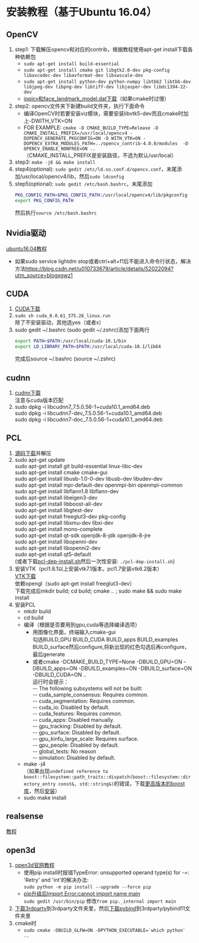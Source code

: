 # 安装教程（基于Ubuntu 16.04）

## OpenCV
1. step1: 下载解压opencv和对应的contrib，根据教程使用apt-get install下载各种依赖包  
    * `sudo apt-get install build-essential`  
    * `sudo apt-get install cmake git libgtk2.0-dev pkg-config libavcodec-dev libavformat-dev libswscale-dev`  
    * `sudo apt-get install python-dev python-numpy libtbb2 libtbb-dev libjpeg-dev libpng-dev libtiff-dev libjasper-dev libdc1394-22-dev`  
    * [ippicv和face_landmark_model.dat下载](https://blog.csdn.net/CSDN330/article/details/86747867)（如果cmake时过慢）  
2. step2: opencv文件夹下新建build文件夹，执行下面命令  
    * 编译OpenCV时若要安装viz模块，需要安装libvtk5-dev而且cmake时加上-DWITH_VTK=ON 
    * FOR EXAMPLE: `cmake -D CMAKE_BUILD_TYPE=Release -D CMAKE_INSTALL_PREFIX=/usr/local/opencv4 -DOPENCV_GENERATE_PKGCONFIG=ON -D WITH_VTK=ON -DOPENCV_EXTRA_MODULES_PATH=../opencv_contrib-4.0.0/modules  -D OPENCV_ENABLE_NONFREE=ON ..`    
    （CMAKE_INSTALL_PREFIX是安装路径，不选为默认/usr/local）
3. step3: `make -j8 && make install`  
4. step4(optional): `sudo gedit /etc/ld.so.conf.d/opencv.conf`，末尾添加/usr/local/opencv4/lib，然后`sudo ldconfig`  
5. step5(optional): `sudo gedit /etc/bash.bashrc`，末尾添加      
    ```bash
    PKG_CONFIG_PATH=$PKG_CONFIG_PATH:/usr/local/opencv4/lib/pkgconfig  
    export PKG_CONFIG_PATH  
    ```
	  然后执行`source /etc/bash.bashrc`  
    
## Nvidia驱动
[ubuntu16.04教程](https://www.cnblogs.com/xinyf/p/5960480.html)  
* 如果sudo service lightdm stop或者ctrl+alt+f1后不能进入命令行状态，解决方法<https://blog.csdn.net/u010733679/article/details/52022094?utm_source=blogxgwz1>

## CUDA
1. [CUDA下载](https://developer.nvidia.com/cuda-downloads)
2. `sudo sh cuda_8.0.61_375.26_linux.run`  
    除了不安装驱动，其他选yes（或者x）
3. sudo gedit ~/.bashrc (sudo gedit ~/.zshrc)添加下面两行
     ```bash
     export PATH=$PATH:/usr/local/cuda-10.1/bin
     export LD_LIBRARY_PATH=$PATH:/usr/local/cuda-10.1/lib64
     ```
    完成后source ~/.bashrc (source ~/.zshrc)
    
## cudnn
1. [cudnn下载](https://developer.nvidia.com/rdp/cudnn-archive)  
注意与cuda版本匹配  
2. sudo dpkg -i libcudnn7_7.5.0.56-1+cuda10.1_amd64.deb  
sudo dpkg -i libcudnn7-dev_7.5.0.56-1+cuda10.1_amd64.deb  
sudo dpkg -i libcudnn7-doc_7.5.0.56-1+cuda10.1_amd64.deb  

## PCL
1. [源码下载](https://github.com/PointCloudLibrary/pcl)并解压
2.  sudo apt-get update  
    sudo apt-get install git build-essential linux-libc-dev  
    sudo apt-get install cmake cmake-gui   
    sudo apt-get install libusb-1.0-0-dev libusb-dev libudev-dev  
    sudo apt-get install mpi-default-dev openmpi-bin openmpi-common    
    sudo apt-get install libflann1.8 libflann-dev  
    sudo apt-get install libeigen3-dev  
    sudo apt-get install libboost-all-dev  
    sudo apt-get install libgtest-dev  
    sudo apt-get install freeglut3-dev pkg-config  
    sudo apt-get install libxmu-dev libxi-dev  
    sudo apt-get install mono-complete  
    sudo apt-get install qt-sdk openjdk-8-jdk openjdk-8-jre  
    sudo apt-get install libopenni-dev   
    sudo apt-get install libopenni2-dev  
    sudo apt-get install qt5-default  
    (或者下载[pcl-dep-install.sh](./pcl-dep-install.sh)然后一次性安装:  `./pcl-dep-install.sh`)
3. 安装VTK（pcl1.8.1以上安装vtk7.1版本，pcl1.7安装vtk6.2版本）  
[VTK下载](https://vtk.org/download/)  
依赖opengl（sudo apt-get install freeglut3-dev）   
下载完成后mkdir build; cd build; cmake .. ; sudo make && sudo make install
4. 安装PCL
    * mkdir build  
    * cd build  
    * 编译（根据是否要用到gpu,cuda等选择编译选项）
        * 用图像化界面，终端输入cmake-gui  
	勾选BUILD_GPU BUILD_CUDA BUILD_apps BUILD_examples BUILD_surface然后configure,将新出现的红色勾选后再configure，最后generate  
        * 或者cmake -DCMAKE_BUILD_TYPE=None  -DBUILD_GPU=ON  -DBUILD_apps=ON  -DBUILD_examples=ON -DBUILD_surface=ON -DBUILD_CUDA=ON ..  
        运行时会提示：  
        -- The following subsystems will not be built:  
        --   cuda_sample_consensus: Requires common.  
        --   cuda_segmentation: Requires common.  
        --   cuda_io: Disabled by default.  
        --   cuda_features: Requires common.  
        --   cuda_apps: Disabled manually.  
        --   gpu_tracking: Disabled by default.  
        --   gpu_surface: Disabled by default.  
        --   gpu_kinfu_large_scale: Requires surface.  
        --   gpu_people: Disabled by default.  
        --   global_tests: No reason  
        --   simulation: Disabled by default.
    * make -j4  
    （如果出现`undefined reference to boost::filesystem::path_traits::dispatch(boost::filesystem::directory_entry const&, std::string&)`的错误，下载[更高版本的boost库](https://www.boost.org/users/history/version_1_69_0.html)，然后[安装](https://blog.csdn.net/lvyibin890/article/details/80888554)）
    * sudo make install

## realsense
[教程](https://github.com/IntelRealSense/librealsense/blob/master/doc/distribution_linux.md)  

## open3d
1. [open3d官网教程](http://www.open3d.org/docs/compilation.html#ubuntu)  
    * 使用pip install时报错TypeError: unsupported operand type(s) for -=: 'Retry' and 'int'的解决办法:  
`sudo python -m pip install --upgrade --force pip`  
    * [pip升级后Import Error:cannot import name main](https://blog.csdn.net/zong596568821xp/article/details/80410416)  
    `sudo gedit /usr/bin/pip` 修改`from pip._internal import main`  
2. [下载3rdparty](https://github.com/intel-isl/Open3D-3rdparty/tree/adac428ffa79f9e0e0a17878b5b246295d53dbb3)到3rdparty文件夹里，然后[下载pybind](https://github.com/pybind/pybind11)到3rdparty/pybind11文件夹里  
3. cmake时  
    * ```sudo cmake -DBUILD_GLFW=ON -DPYTHON_EXECUTABLE=`which python` ..```
